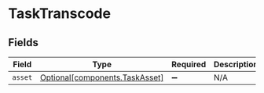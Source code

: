 # TaskTranscode


## Fields

| Field                                                                  | Type                                                                   | Required                                                               | Description                                                            |
| ---------------------------------------------------------------------- | ---------------------------------------------------------------------- | ---------------------------------------------------------------------- | ---------------------------------------------------------------------- |
| `asset`                                                                | [Optional[components.TaskAsset]](../../models/components/taskasset.md) | :heavy_minus_sign:                                                     | N/A                                                                    |